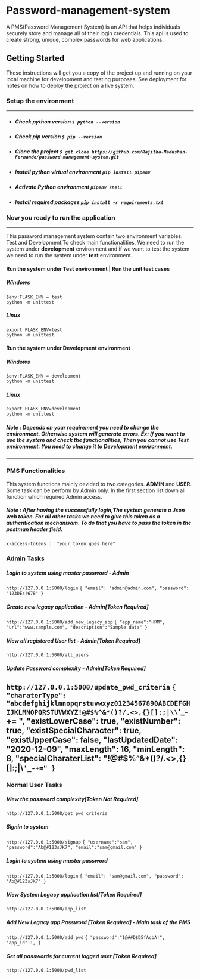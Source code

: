 # Password-management-system
A PMS(Password Management System) is an API that helps individuals securely store and manage all of their login credentials. This api is used to create strong, unique, complex passwords for web applications. 

## Getting Started
These instructions will get you a copy of the project up and running on your local machine for development and testing purposes. See deployment for notes on how to deploy the project on a live system.

### Setup the environment

------------


-  ##### Check python version `$ python --version`
- ##### Check pip version `$ pip --version`
- ##### Clone the project `$ git clone https://github.com/Rajitha-Madushan-Fernando/password-management-system.git`
-  ##### Install python virtual environment `pip install pipenv`
- #####  Activate Python environment `pipenv shell` 
- #####  Install required packages  `pip install -r requirements.txt` 

### Now you ready to run the application

------------
This  password management system contain two environment variables. Test and Development.To check main functionalities, We need to run the system under **development** environment and if we want to test the system we need to run the system under **test** environment.

#### Run the system under Test environment | Run the unit test cases
##### Windows 
	$env:FLASK_ENV = test
	python -m unittest
##### Linux
	export FLASK_ENV=test
	python -m unittest

#### Run the system under Development environment
##### Windows 
	$env:FLASK_ENV = development
	python -m unittest
##### Linux
	export FLASK_ENV=development
	python -m unittest

##### Note : Depends on your requirement you need to change the environment. Otherwise system will generate errors. Ex: If you want to use the system and check the functionalities, Then you cannot use Test environment. You need to change it to **Development environment**.
------------
### PMS Functionalities
This system functions mainly devided to two categories. **ADMIN** and **USER**.  Some task can be perform by Admin only. In the first section list down all  function which required Admin access.

##### Note : After having the  successfully login,The system generate a Json web token. For all other tasks we need to give this token as a authentication mechanisam. To do that you have to pass the token in the postman header field. 
`x-access-tokens :  "your token goes here"`

### Admin  Tasks
##### Login to system using master password - Admin
`http://127.0.0.1:5000/login`
`{
	"email": "admin@admin.com",
	"password": "123DEs!678"
}`

##### Create new legacy application - Admin[Token Required]
`http://127.0.0.1:5000/add_new_legacy_app`
 `{
    "app_name":"HRM",
    "url":"www.sample.com",
    "description":"Sample data"
}`
##### View all registered User list - Admin[Token Required]
`http://127.0.0.1:5000/all_users`

##### Update Password complexity - Admin[Token Required]
`http://127.0.0.1:5000/update_pwd_criteria`
 `{
    "charaterType": "abcdefghijklmnopqrstuvwxyz01234567890ABCDEFGHIJKLMNOPQRSTUVWXYZ!@#$%^&*()?/.<>,{}[]:;|\\`'_-+= ",
    "existLowerCase": true,
    "existNumber": true,
    "existSpecialCharacter": true,
    "existUpperCase": false,
    "lastUpdatedDate": "2020-12-09",
    "maxLength": 16,
    "minLength": 8,
    "specialCharaterList": "!@#$%^&*()?/.<>,{}[]:;|\\`'_-+="
}`
------------

### Normal User Tasks
##### View the password complexity[Token Not Required] 
 `http://127.0.0.1:5000/get_pwd_criteria`

##### Signin  to system 
 `http://127.0.0.1:5000/signup`
 `{
	"username":"sam",
	"password":"Ab@#123sJK7",
	"email":"sam@gmail.com"
}`
##### Login to system using master password
`http://127.0.0.1:5000/login`
`{
	"email": "sam@gmail.com",
	"password": "Ab@#123sJK7"
}`
##### View System Legacy application list[Token Required]
 `http://127.0.0.1:5000/app_list`

##### Add New Legacy app Password [Token Required] - Main task of the PMS
`http://127.0.0.1:5000/add_pwd`
 `{
	"password":"1@##D$D5fAcbA!",
	"app_id":1,
}`

##### Get all passwords for current logged user [Token Required]
`http://127.0.0.1:5000/pwd_list`

